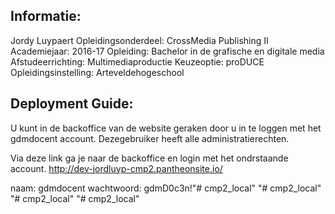 Informatie:
--------------
Jordy Luypaert
Opleidingsonderdeel: CrossMedia Publishing II
Academiejaar: 2016-17
Opleiding: Bachelor in de grafische en digitale media
Afstudeerrichting: Multimediaproductie
Keuzeoptie: proDUCE 
Opleidingsinstelling: Arteveldehogeschool


Deployment Guide:
-----------------
U kunt in de backoffice van de website geraken door u in te loggen met het gdmdocent account. 
Dezegebruiker heeft alle administratierechten.

Via deze link ga je naar de backoffice en login met het ondrstaande account.
http://dev-jordluyp-cmp2.pantheonsite.io/

naam: gdmdocent
wachtwoord: gdmD0c3n!"# cmp2_local" 
"# cmp2_local" 
"# cmp2_local" 
"# cmp2_local" 
